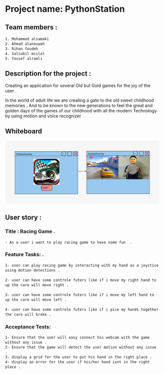 # Project name: PythonStation

## Team members :

    1. Mohammed alsamaki
    2. Ahmad alanaswah
    3. Rihan foudeh
    4. Salsabil mislat
    5. Yousef alramli

## Description for the project :

Creating an application for several Old but Gold games for the joy of the user .  

In the world of adult life we are creating a gate to the old sweet childhood memories , 
And to be known to the new generations to feel the great and golden days of the games of our childhood with all the modern Technology by using motion and voice recognizer 

## Whiteboard
  ![whiteboard](./Whiteboard.png)

## User story :

### Title : Racing Game .

    - As a user i want to play racing game to have some fun  .

###  Feature Tasks: .

    1- user can play racing game by interacting with my hand as a joystice using motion detections .

    2- user can have some controle futers like if i move my right hand to up the care will move right .

    3- user can have some controle futers like if i move my left hand to up the care will move left . 

    4- user can have some controle futers like if i pice my hands together the care will brake .

### Acceptance Tests:
  
    1- Ensure that the user will easy connect his webcam with the game without any issue .
    2- Ensure that the game will detect the user motion without any issue . 
    3- display a grid for the user to put his hand in the right place .
    4- display an error for the user if his/her hand isnt in the right place .







